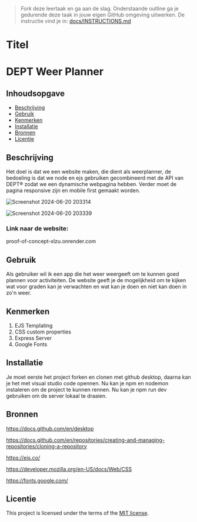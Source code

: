 > _Fork_ deze leertaak en ga aan de slag. Onderstaande outline ga je gedurende deze taak in jouw eigen GitHub omgeving uitwerken. De instructie vind je in: [docs/INSTRUCTIONS.md](docs/INSTRUCTIONS.md)

# Titel
<!-- Geef je project een titel en schrijf in één zin wat het is -->
# DEPT Weer Planner

## Inhoudsopgave

  * [Beschrijving](#beschrijving)
  * [Gebruik](#gebruik)
  * [Kenmerken](#kenmerken)
  * [Installatie](#installatie)
  * [Bronnen](#bronnen)
  * [Licentie](#licentie)

## Beschrijving
<!-- Bij Beschrijving staat kort beschreven wat voor project het is en wat je hebt gemaakt -->
<!-- Voeg een mooie poster visual toe 📸 -->
<!-- Voeg een link toe naar Github Pages 🌐-->

Het doel is dat we een website maken, die dient als weerplanner, de bedoeling is dat we node en ejs gebruiken gecombineerd met de API van DEPT® zodat we een dynamische webpagina hebben. Verder moet de pagina responsive zijn en mobile first gemaakt worden.

![Screenshot 2024-06-20 203314](https://github.com/Abeeryu/proof-of-concept/assets/144008500/8fbb99db-6a02-4485-8c11-35bb61ac9555)

![Screenshot 2024-06-20 203339](https://github.com/Abeeryu/proof-of-concept/assets/144008500/08c0dbc9-39dc-4620-99f8-e63de90ba244)

### Link naar de website:

proof-of-concept-xlzu.onrender.com

## Gebruik
<!-- Bij Gebruik staat de user story, hoe het werkt en wat je er mee kan. -->

Als gebruiker wil ik een app die het weer weergeeft om te kunnen goed plannen voor activiteiten. De website geeft je de mogelijkheid om te kijken wat voor graden kan je verwachten en wat kan je doen en niet kan doen in zo'n weer.

## Kenmerken
<!-- Bij Kenmerken staat welke technieken zijn gebruikt en hoe. Wat is de HTML structuur? Wat zijn de belangrijkste dingen in CSS? Wat is er met JS gedaan en hoe? Misschien heb je iets met NodeJS gedaan, of heb je een framwork of library gebruikt? -->

1. EJS Templating
2. CSS custom properties
3. Express Server
4. Google Fonts

## Installatie
<!-- Bij Instalatie staat hoe een andere developer aan jouw repo kan werken -->

Je moet eerste het project forken en clonen met github desktop, daarna  kan je het met visual studio code opennen. Nu kan je npm en nodemon instaleren om de project te kunnen rennen. Nu kan je npm run dev gebruiken om de server lokaal te draaien.

## Bronnen

https://docs.github.com/en/desktop

https://docs.github.com/en/repositories/creating-and-managing-repositories/cloning-a-repository

https://ejs.co/

https://developer.mozilla.org/en-US/docs/Web/CSS

https://fonts.google.com/

## Licentie

This project is licensed under the terms of the [MIT license](./LICENSE).
